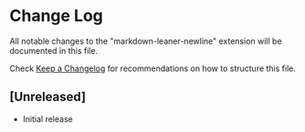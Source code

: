 # Change Log

All notable changes to the "markdown-leaner-newline" extension will be documented in this file.

Check [Keep a Changelog](http://keepachangelog.com/) for recommendations on how to structure this file.

## [Unreleased]

- Initial release